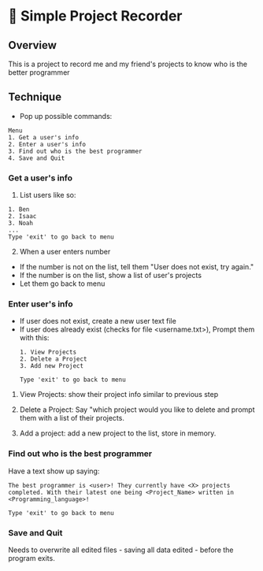 # 📒 Simple Project Recorder

## Overview

This is a project to record me and my friend's projects to know who is the better programmer

## Technique

- Pop up possible commands:

```
Menu
1. Get a user's info
2. Enter a user's info
3. Find out who is the best programmer
4. Save and Quit
```
### Get a user's info

1. List users like so:

```
1. Ben
2. Isaac
3. Noah
...
Type 'exit' to go back to menu
```
2. When a user enters number

- If the number is not on the list, tell them "User does not exist, try again."
- If the number is on the list, show a list of user's projects
- Let them go back to menu

### Enter user's info
- If user does not exist, create a new user text file
- If user does already exist (checks for file <username.txt>), Prompt them with this:
    ```
    1. View Projects
    2. Delete a Project
    3. Add new Project

    Type 'exit' to go back to menu
    ```

1. View Projects: show their project info similar to previous step

2. Delete a Project: Say "which project would you like to delete and prompt them with a list of their projects.

3. Add a project: add a new project to the list, store in memory.

### Find out who is the best programmer

Have a text show up saying:

```
The best programmer is <user>! They currently have <X> projects completed. With their latest one being <Project_Name> written in <Programming_language>!

Type 'exit' to go back to menu
```

### Save and Quit

Needs to overwrite all edited files - saving all data edited - before the program exits.

